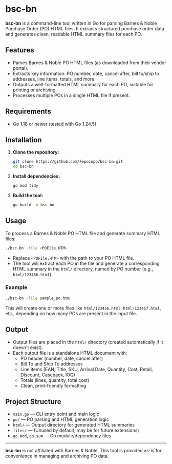 # bsc-bn

**bsc-bn** is a command-line tool written in Go for parsing Barnes & Noble Purchase Order (PO) HTML files. It extracts structured purchase order data and generates clean, readable HTML summary files for each PO.

## Features

- Parses Barnes & Noble PO HTML files (as downloaded from their vendor portal).
- Extracts key information: PO number, date, cancel after, bill to/ship to addresses, line items, totals, and more.
- Outputs a well-formatted HTML summary for each PO, suitable for printing or archiving.
- Processes multiple POs in a single HTML file if present.

## Requirements

- Go 1.18 or newer (tested with Go 1.24.5)

## Installation

1. **Clone the repository:**

   ```sh
   git clone https://github.com/Fepozopo/bsc-bn.git
   cd bsc-bn
   ```

2. **Install dependencies:**

   ```sh
   go mod tidy
   ```

3. **Build the tool:**
   ```sh
   go build -o bsc-bn
   ```

## Usage

To process a Barnes & Noble PO HTML file and generate summary HTML files:

```sh
./bsc-bn -file <POFile.HTM>
```

- Replace `<POFile.HTM>` with the path to your PO HTML file.
- The tool will extract each PO in the file and generate a corresponding HTML summary in the `html/` directory, named by PO number (e.g., `html/123456.html`).

### Example

```sh
./bsc-bn -file sample_po.htm
```

This will create one or more files like `html/123456.html`, `html/123457.html`, etc., depending on how many POs are present in the input file.

## Output

- Output files are placed in the `html/` directory (created automatically if it doesn't exist).
- Each output file is a standalone HTML document with:
  - PO header (number, date, cancel after)
  - Bill To and Ship To addresses
  - Line items (EAN, Title, SKU, Arrival Date, Quantity, Cost, Retail, Discount, Casepack, IOQ)
  - Totals (lines, quantity, total cost)
  - Clean, print-friendly formatting

## Project Structure

- `main.go` — CLI entry point and main logic
- `po/` — PO parsing and HTML generation logic
- `html/` — Output directory for generated HTML summaries
- `files/` — (Unused by default, may be for future extensions)
- `go.mod`, `go.sum` — Go module/dependency files

---

**bsc-bn** is not affiliated with Barnes & Noble. This tool is provided as-is for convenience in managing and archiving PO data.
